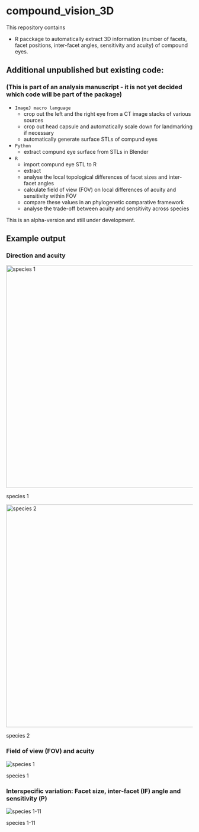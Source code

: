 # compound_vision_3D
This repository contains
* R pacckage to automatically extract 3D information (number of facets, facet positions, inter-facet angles, sensitivity and acuity) of compound eyes.

## Additional unpublished but existing code:
### (This is part of an analysis manuscript - it is not yet decided which code will be part of the package)
* `ImageJ macro language`
    * crop out the left and the right eye from a CT image stacks of various sources
    * crop out head capsule and automatically scale down for landmarking if necessary
    * automatically generate surface STLs of compund eyes
* `Python`
  * extract compund eye surface from STLs in Blender
* `R`
  * import compund eye STL to R
  * extract 
  * analyse the local topological differences of facet sizes and inter-facet angles
  * calculate field of view (FOV) on local differences of acuity and sensitivity within FOV
  * compare these values in an phylogenetic comparative framework
  * analyse the trade-off between acuity and sensitivity across species

This is an alpha-version and still under development.

## Example output
### Direction and acuity
<img src="https://live.staticflickr.com/65535/52077372779_5dafd04018_o.gif" alt="species 1" width="600"/>

species 1

<img src="https://live.staticflickr.com/65535/52076138677_8fb88204ae_o.gif" alt="species 2" width="600"/>

species 2


### Field of view (FOV) and acuity
![species 1](https://live.staticflickr.com/65535/52076088442_1bff87d231_o.png)

species 1

### Interspecific variation: Facet size, inter-facet (IF) angle and sensitivity (P)
![species 1-11](https://live.staticflickr.com/65535/52077614450_71d1ecd3bc_o.png)

species 1-11
